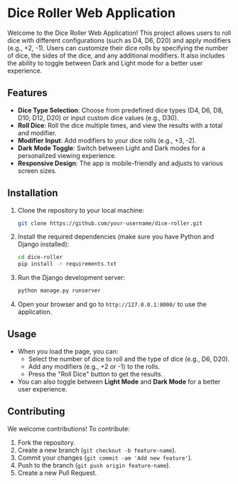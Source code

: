 # Dice Roller Web Application

Welcome to the Dice Roller Web Application! This project allows users to roll dice with different configurations (such as D4, D6, D20) and apply modifiers (e.g., +2, -1). Users can customize their dice rolls by specifying the number of dice, the sides of the dice, and any additional modifiers. It also includes the ability to toggle between Dark and Light mode for a better user experience.

## Features

- **Dice Type Selection**: Choose from predefined dice types (D4, D6, D8, D10, D12, D20) or input custom dice values (e.g., D30).
- **Roll Dice**: Roll the dice multiple times, and view the results with a total and modifier.
- **Modifier Input**: Add modifiers to your dice rolls (e.g., +3, -2).
- **Dark Mode Toggle**: Switch between Light and Dark modes for a personalized viewing experience.
- **Responsive Design**: The app is mobile-friendly and adjusts to various screen sizes.

## Installation

1. Clone the repository to your local machine:
   ```bash
   git clone https://github.com/your-username/dice-roller.git
   ```
2. Install the required dependencies (make sure you have Python and Django installed):
   ```bash
   cd dice-roller
   pip install -r requirements.txt
   ```

3. Run the Django development server:
   ```bash
   python manage.py runserver
   ```

4. Open your browser and go to `http://127.0.0.1:8000/` to use the application.

## Usage

- When you load the page, you can:
  - Select the number of dice to roll and the type of dice (e.g., D6, D20).
  - Add any modifiers (e.g., +2 or -1) to the rolls.
  - Press the "Roll Dice" button to get the results.
- You can also toggle between **Light Mode** and **Dark Mode** for a better user experience.

## Contributing

We welcome contributions! To contribute:
1. Fork the repository.
2. Create a new branch (`git checkout -b feature-name`).
3. Commit your changes (`git commit -am 'Add new feature'`).
4. Push to the branch (`git push origin feature-name`).
5. Create a new Pull Request.
